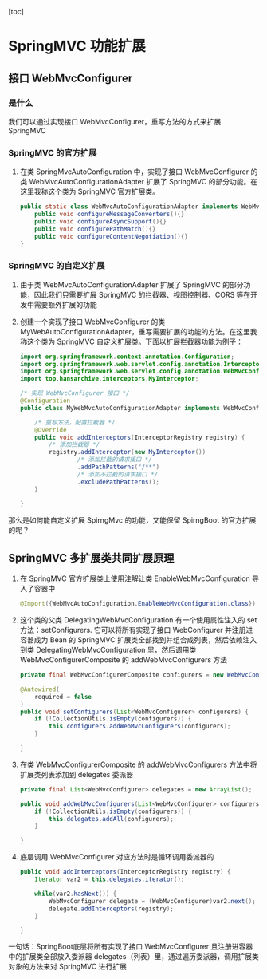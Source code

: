 [toc]

# SpringMVC 功能扩展

## 接口 WebMvcConfigurer

### 是什么

我们可以通过实现接口 WebMvcConfigurer，重写方法的方式来扩展 SpringMVC

### SpringMVC 的官方扩展

1. 在类 SpringMvcAutoConfiguration 中，实现了接口 WebMvcConfigurer 的类 WebMvcAutoConfigurationAdapter 扩展了 SpringMVC 的部分功能。在这里我称这个类为 SpringMVC 官方扩展类。

   ```java
   public static class WebMvcAutoConfigurationAdapter implements WebMvcConfigurer {
       public void configureMessageConverters(){}
       public void configureAsyncSupport(){}
       public void configurePathMatch(){}
       public void configureContentNegotiation(){}
   }
   ```


### SpringMVC 的自定义扩展

1. 由于类 WebMvcAutoConfigurationAdapter 扩展了 SpringMVC 的部分功能，因此我们只需要扩展 SpringMVC 的拦截器、视图控制器、CORS 等在开发中需要额外扩展的功能

2. 创建一个实现了接口 WebMvcConfigurer 的类 MyWebAutoConfigurationAdapter，重写需要扩展的功能的方法。在这里我称这个类为 SpringMVC 自定义扩展类。下面以扩展拦截器功能为例子：

   ```java
   import org.springframework.context.annotation.Configuration;
   import org.springframework.web.servlet.config.annotation.InterceptorRegistry;
   import org.springframework.web.servlet.config.annotation.WebMvcConfigurer;
   import top.hansarchive.interceptors.MyInterceptor;
   
   /* 实现 WebMvcConfigurer 接口 */
   @Configuration
   public class MyWebMvcAutoConfigurationAdapter implements WebMvcConfigurer {
   
       /* 重写方法，配置拦截器 */
       @Override
       public void addInterceptors(InterceptorRegistry registry) {
           /* 添加拦截器 */
           registry.addInterceptor(new MyInterceptor())
                   /* 添加拦截的请求接口 */
                   .addPathPatterns("/**")
                   /* 添加不拦截的请求接口 */
                   .excludePathPatterns();
       }
       
   }
   ```

那么是如何能自定义扩展 SpirngMvc 的功能，又能保留 SpirngBoot 的官方扩展的呢？

## SpringMVC 多扩展类共同扩展原理

1. 在 SpringMVC 官方扩展类上使用注解让类 EnableWebMvcConfiguration 导入了容器中

   ```java
   @Import({WebMvcAutoConfiguration.EnableWebMvcConfiguration.class})
   ```

2. 这个类的父类 DelegatingWebMvcConfiguration 有一个使用属性注入的 set 方法：setConfigurers. 它可以将所有实现了接口 WebConfigurer 并注册进容器成为 Bean 的 SpringMVC 扩展类全部找到并组合成列表，然后依赖注入到类 DelegatingWebMvcConfiguration 里，然后调用类 WebMvcConfigurerComposite 的 addWebMvcConfigurers 方法

   ```java
   private final WebMvcConfigurerComposite configurers = new WebMvcConfigurerComposite();
   
   @Autowired(
       required = false
   )
   public void setConfigurers(List<WebMvcConfigurer> configurers) {
       if (!CollectionUtils.isEmpty(configurers)) {
           this.configurers.addWebMvcConfigurers(configurers);
       }
   
   }
   ```

3. 在类 WebMvcConfigurerComposite 的 addWebMvcConfigurers 方法中将扩展类列表添加到 delegates 委派器

   ```java
   private final List<WebMvcConfigurer> delegates = new ArrayList();
   
   public void addWebMvcConfigurers(List<WebMvcConfigurer> configurers) {
       if (!CollectionUtils.isEmpty(configurers)) {
           this.delegates.addAll(configurers);
       }
   
   }
   ```

4. 底层调用 WebMvcConfigurer 对应方法时是循环调用委派器的

   ```java
   public void addInterceptors(InterceptorRegistry registry) {
       Iterator var2 = this.delegates.iterator();
   
       while(var2.hasNext()) {
           WebMvcConfigurer delegate = (WebMvcConfigurer)var2.next();
           delegate.addInterceptors(registry);
       }
   
   }
   ```

一句话：SpringBoot底层将所有实现了接口 WebMvcConfigurer 且注册进容器中的扩展类全部放入委派器 delegates（列表）里，通过遍历委派器，调用扩展类对象的方法来对 SpringMVC 进行扩展